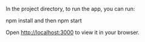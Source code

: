 In the project directory, to run the app, you can run:

npm install and then
npm start

Open [http://localhost:3000](http://localhost:3000) to view it in your browser.
